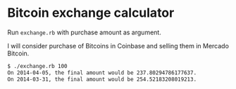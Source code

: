 # Bitcoin exchange calculator

Run `exchange.rb` with purchase amount as argument.

I will consider purchase of Bitcoins in Coinbase and selling them in Mercado Bitcoin.

```sh
$ ./exchange.rb 100
On 2014-04-05, the final amount would be 237.80294786177637.
On 2014-03-31, the final amount would be 254.52183208019213.
```
